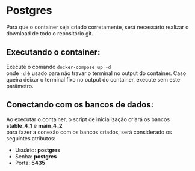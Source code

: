# Postgres

Para que o container seja criado corretamente, será necessário realizar o download de todo o repositório git.

## Executando o container:
Execute o comando `docker-compose up -d`
<br> onde `-d` é usado para não travar o terminal no output do container. Caso queira deixar o terminal fixo no output do container, execute sem este parâmetro.

## Conectando com os bancos de dados:
Ao executar o container, o script de inicialização criará os bancos <strong>stable_4_1</strong> e <strong>main_4_2</strong>
<br>para fazer a conexão com os bancos criados, será considerado os seguintes atributos:
<UL>
<LI>Usuário: <strong>postgres</strong></LI>
<LI>Senha: <strong>postgres</strong></LI>
<LI>Porta: <strong>5435</strong></LI>
